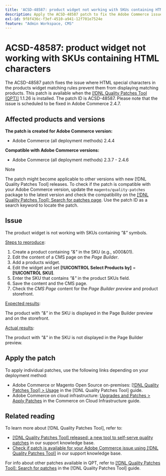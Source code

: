 ```yaml
---
title: 'ACSD-48587: product widget not working with SKUs containing HTML characters'
description: Apply the ACSD-48587 patch to fix the Adobe Commerce issue where HTML special characters in the products widget matching rules prevent them from displaying matching products.
exl-id: 9f8f436c-f3ef-4510-a941-12f701e7524e
feature: "Admin Workspace, CMS"
---
```

# ACSD-48587: product widget not working with SKUs containing HTML characters

The ACSD-48587 patch fixes the issue where HTML special characters in the products widget matching rules prevent them from displaying matching products. This patch is available when the [[!DNL Quality Patches Tool (QPT)]](/help/announcements/adobe-commerce-announcements/magento-quality-patches-released-new-tool-to-self-serve-quality-patches.md) 1.1.26 is installed. The patch ID is ACSD-48587. Please note that the issue is scheduled to be fixed in Adobe Commerce 2.4.7.

## Affected products and versions

**The patch is created for Adobe Commerce version:**

* Adobe Commerce (all deployment methods) 2.4.4

**Compatible with Adobe Commerce versions:**

* Adobe Commerce (all deployment methods) 2.3.7 - 2.4.6

>[!NOTE]
>
>The patch might become applicable to other versions with new [!DNL Quality Patches Tool] releases. To check if the patch is compatible with your Adobe Commerce version, update the `magento/quality-patches` package to the latest version and check the compatibility on the [[!DNL Quality Patches Tool]: Search for patches page](https://experienceleague.adobe.com/tools/commerce-quality-patches/index.html). Use the patch ID as a search keyword to locate the patch.

## Issue

The product widget is not working with SKUs containing *"&"* symbols.

<u>Steps to reproduce</u>:

1. Create a product containing *"&"* in the SKU (e.g., s000&01).
1. Edit the content of a CMS page on the *Page Builder*.
1. Add a products widget.
1. Edit the widget and set **[!UICONTROL Select Products by]** = **[!UICONTROL SKU]**.
1. Enter the SKU that contains *"&"* in the product SKUs field.
1. Save the content and the CMS page.
1. Check the *CMS Page* content for the *Page Builder preview* and product storefront.

<u>Expected results</u>:

The product with *"&"* in the SKU is displayed in the Page Builder preview and on the storefront.

<u>Actual results</u>:

The product with *"&"* in the SKU is not displayed in the Page Builder preview.

## Apply the patch

To apply individual patches, use the following links depending on your deployment method:

* Adobe Commerce or Magento Open Source on-premises: [[!DNL Quality Patches Tool] > Usage](https://experienceleague.adobe.com/docs/commerce-operations/tools/quality-patches-tool/usage.html) in the [!DNL Quality Patches Tool] guide.
* Adobe Commerce on cloud infrastructure: [Upgrades and Patches > Apply Patches](https://experienceleague.adobe.com/docs/commerce-cloud-service/user-guide/develop/upgrade/apply-patches.html) in the Commerce on Cloud Infrastructure guide.

## Related reading

To learn more about [!DNL Quality Patches Tool], refer to:

* [[!DNL Quality Patches Tool] released: a new tool to self-serve quality patches](/help/announcements/adobe-commerce-announcements/magento-quality-patches-released-new-tool-to-self-serve-quality-patches.md) in our support knowledge base.
* [Check if patch is available for your Adobe Commerce issue using [!DNL Quality Patches Tool]](/help/support-tools/patches-available-in-qpt-tool/check-patch-for-magento-issue-with-magento-quality-patches.md) in our support knowledge base.

For info about other patches available in QPT, refer to [[!DNL Quality Patches Tool]: Search for patches](https://experienceleague.adobe.com/tools/commerce-quality-patches/index.html) in the [!DNL Quality Patches Tool] guide.
